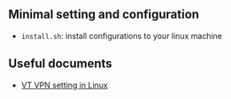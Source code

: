 ## Minimal setting and configuration
- `install.sh`: install configurations to your linux machine

## Useful documents
- [VT VPN setting in
    Linux](https://vt4help.service-now.com/sp?id=kb_article&sys_id=d5496fca0f8b4200d3254b9ce1050ee5#linuxalt)



